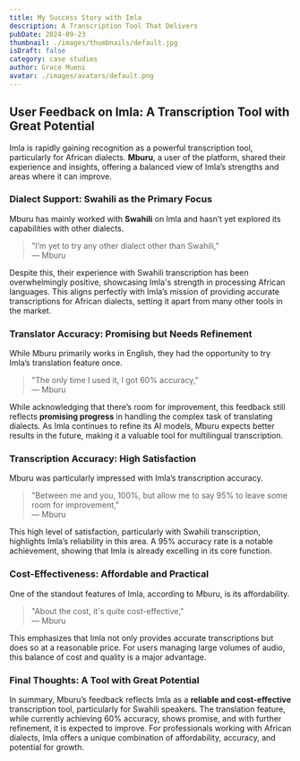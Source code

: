 ```yaml
---
title: My Success Story with Imla
description: A Transcription Tool That Delivers
pubDate: 2024-09-23
thumbnail: ./images/thumbnails/default.jpg
isDraft: false
category: case studies
author: Grace Mueni
avatar: ./images/avatars/default.png
---
```


## User Feedback on Imla: A Transcription Tool with Great Potential

Imla is rapidly gaining recognition as a powerful transcription tool, particularly for African dialects. **Mburu**, a user of the platform, shared their experience and insights, offering a balanced view of Imla’s strengths and areas where it can improve.

### Dialect Support: Swahili as the Primary Focus

Mburu has mainly worked with **Swahili** on Imla and hasn’t yet explored its capabilities with other dialects.

> "I’m yet to try any other dialect other than Swahili,"  
> — Mburu

Despite this, their experience with Swahili transcription has been overwhelmingly positive, showcasing Imla's strength in processing African languages. This aligns perfectly with Imla’s mission of providing accurate transcriptions for African dialects, setting it apart from many other tools in the market.

### Translator Accuracy: Promising but Needs Refinement

While Mburu primarily works in English, they had the opportunity to try Imla’s translation feature once.

> "The only time I used it, I got 60% accuracy,"  
> — Mburu

While acknowledging that there’s room for improvement, this feedback still reflects **promising progress** in handling the complex task of translating dialects. As Imla continues to refine its AI models, Mburu expects better results in the future, making it a valuable tool for multilingual transcription.

### Transcription Accuracy: High Satisfaction

Mburu was particularly impressed with Imla’s transcription accuracy.

> "Between me and you, 100%, but allow me to say 95% to leave some room for improvement,"  
> — Mburu

This high level of satisfaction, particularly with Swahili transcription, highlights Imla’s reliability in this area. A 95% accuracy rate is a notable achievement, showing that Imla is already excelling in its core function.

### Cost-Effectiveness: Affordable and Practical

One of the standout features of Imla, according to Mburu, is its affordability.

> "About the cost, it's quite cost-effective,"  
> — Mburu

This emphasizes that Imla not only provides accurate transcriptions but does so at a reasonable price. For users managing large volumes of audio, this balance of cost and quality is a major advantage.

### Final Thoughts: A Tool with Great Potential

In summary, Mburu’s feedback reflects Imla as a **reliable and cost-effective** transcription tool, particularly for Swahili speakers. The translation feature, while currently achieving 60% accuracy, shows promise, and with further refinement, it is expected to improve. For professionals working with African dialects, Imla offers a unique combination of affordability, accuracy, and potential for growth.
